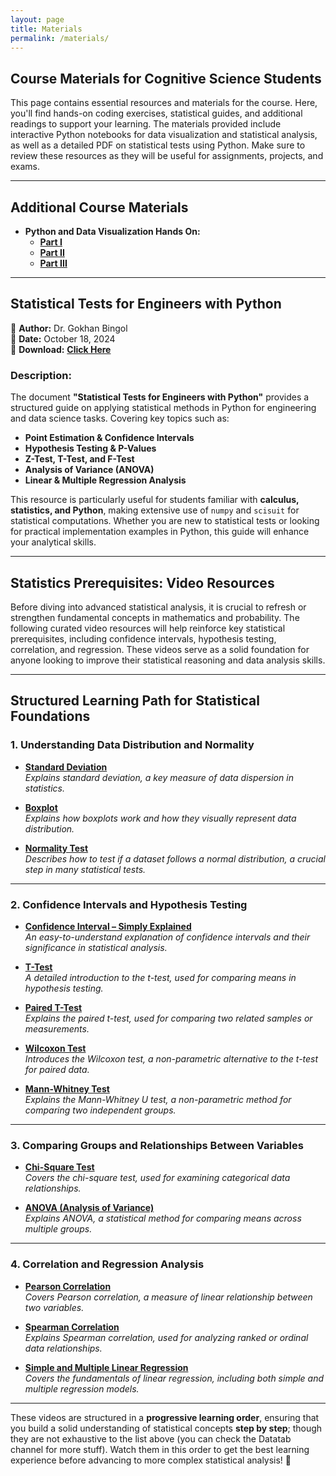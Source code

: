 ```yaml
---
layout: page
title: Materials
permalink: /materials/
---
```


## Course Materials for Cognitive Science Students

This page contains essential resources and materials for the course. Here, you'll find hands-on coding exercises, statistical guides, and additional readings to support your learning. The materials provided include interactive Python notebooks for data visualization and statistical analysis, as well as a detailed PDF on statistical tests using Python. Make sure to review these resources as they will be useful for assignments, projects, and exams.

---

## Additional Course Materials

* **Python and Data Visualization Hands On:**  
  - [**Part I**](https://colab.research.google.com/drive/1gOQ4voQWWP-Ww5w-grzj5uyyxcI_mEfr?usp=sharing)  
  - [**Part II**](https://colab.research.google.com/drive/1wuRkS5jSg_wG9NNO9GdmvA-xMpVNS-uQ?usp=sharing)  
  - [**Part III**](https://colab.research.google.com/drive/1fU527xyE4R_DG_v2-1Ss7IICkGCxXFyz?usp=sharing)  

---

## **Statistical Tests for Engineers with Python**

📄 **Author:** Dr. Gokhan Bingol  
📅 **Date:** October 18, 2024  
🔗 **Download:** [**Click Here**](https://bcolabcourses.github.io/ICNSpring2025/static_files/Statistical%20Tests%20for%20Engineers%20with%20Python.pdf)  

### **Description:**
The document **"Statistical Tests for Engineers with Python"** provides a structured guide on applying statistical methods in Python for engineering and data science tasks. Covering key topics such as:

- **Point Estimation & Confidence Intervals**
- **Hypothesis Testing & P-Values**
- **Z-Test, T-Test, and F-Test**
- **Analysis of Variance (ANOVA)**
- **Linear & Multiple Regression Analysis**

This resource is particularly useful for students familiar with **calculus, statistics, and Python**, making extensive use of `numpy` and `scisuit` for statistical computations. Whether you are new to statistical tests or looking for practical implementation examples in Python, this guide will enhance your analytical skills.

---

## **Statistics Prerequisites: Video Resources**

Before diving into advanced statistical analysis, it is crucial to refresh or strengthen fundamental concepts in mathematics and probability. The following curated video resources will help reinforce key statistical prerequisites, including confidence intervals, hypothesis testing, correlation, and regression. These videos serve as a solid foundation for anyone looking to improve their statistical reasoning and data analysis skills.

---

## **Structured Learning Path for Statistical Foundations**

### **1. Understanding Data Distribution and Normality**
- **[Standard Deviation](https://www.youtube.com/watch?v=esskJJF8pCc)**  
  *Explains standard deviation, a key measure of data dispersion in statistics.*

- **[Boxplot](https://www.youtube.com/watch?v=INSIyaZUXIY&t=253s)**  
  *Explains how boxplots work and how they visually represent data distribution.*

- **[Normality Test](https://www.youtube.com/watch?v=AVketBmpUTE)**  
  *Describes how to test if a dataset follows a normal distribution, a crucial step in many statistical tests.*

---

### **2. Confidence Intervals and Hypothesis Testing**
- **[Confidence Interval – Simply Explained](https://www.youtube.com/watch?v=ENnlSlvQHO0)**  
  *An easy-to-understand explanation of confidence intervals and their significance in statistical analysis.*

- **[T-Test](https://www.youtube.com/watch?v=VekJxtk4BYM)**  
  *A detailed introduction to the t-test, used for comparing means in hypothesis testing.*

- **[Paired T-Test](https://www.youtube.com/watch?v=_7IW2PUqe64)**  
  *Explains the paired t-test, used for comparing two related samples or measurements.*

- **[Wilcoxon Test](https://www.youtube.com/watch?v=NZsL2eDQiDQ)**  
  *Introduces the Wilcoxon test, a non-parametric alternative to the t-test for paired data.*

- **[Mann-Whitney Test](https://www.youtube.com/watch?v=Twk6lBhBl88)**  
  *Explains the Mann-Whitney U test, a non-parametric method for comparing two independent groups.*

---

### **3. Comparing Groups and Relationships Between Variables**
- **[Chi-Square Test](https://www.youtube.com/watch?v=rpKzq64GA9Y)**  
  *Covers the chi-square test, used for examining categorical data relationships.*

- **[ANOVA (Analysis of Variance)](https://www.youtube.com/watch?v=0NwA9xxxtHw&t=266s)**  
  *Explains ANOVA, a statistical method for comparing means across multiple groups.*

---

### **4. Correlation and Regression Analysis**
- **[Pearson Correlation](https://www.youtube.com/watch?v=k7IctLRiZmo)**  
  *Covers Pearson correlation, a measure of linear relationship between two variables.*

- **[Spearman Correlation](https://www.youtube.com/watch?v=XV_W1w4Nwoc)**  
  *Explains Spearman correlation, used for analyzing ranked or ordinal data relationships.*

- **[Simple and Multiple Linear Regression](https://www.youtube.com/watch?v=29rjWClT_3U)**  
  *Covers the fundamentals of linear regression, including both simple and multiple regression models.*

---

These videos are structured in a **progressive learning order**, ensuring that you build a solid understanding of statistical concepts **step by step**; though they are not exhaustive to the list above (you can check the Datatab channel for more stuff). Watch them in this order to get the best learning experience before advancing to more complex statistical analysis! 🚀
